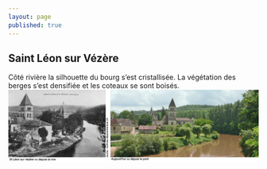 ```yaml
---
layout: page
published: true
---
```


## Saint Léon sur Vézère

Côté rivière la silhouette du bourg s’est cristallisée. La végétation des berges s’est densifiée et les coteaux se sont boisés.
![](/data/images/9/histoire/9_HISTOIRE_POPCP5.jpg)